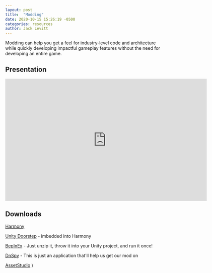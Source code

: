 ```yaml
---
layout: post
title:  "Modding"
date: 2020-10-15 15:26:19 -0500
categories: resources
author: Jack Levitt
---
```


Modding can help you get a feel for industry-level code and architecture while quickly developing impactful gameplay features without the need for developing an entire game. 

## Presentation

<iframe src="https://docs.google.com/presentation/d/e/2PACX-1vRTNfY4XmtOXS7qpIPpt4bEN7w8vOj6koqrtgnnESBEf7noqCg6n-bHz-pckqAHZ7vGbvU0sMsHPQ48/embed?start=false&loop=false&delayms=3000" frameborder="0" width="640" height="389" allowfullscreen="true" mozallowfullscreen="true" webkitallowfullscreen="true"></iframe>

## Downloads

[Harmony](https://github.com/pardeike/Harmony) 

[Unity Doorstep](https://github.com/NeighTools/UnityDoorstop) - imbedded into Harmony

[BepInEx](https://github.com/BepInEx/BepInEx) - Just unzip it, throw it into your Unity project, and run it once!

[DnSpy](https://github.com/0xd4d/dnSpy) - This is just an application that'll help us get our mod on 

[AssetStudio](https://github.com/Perfare/AssetStudio)
)

